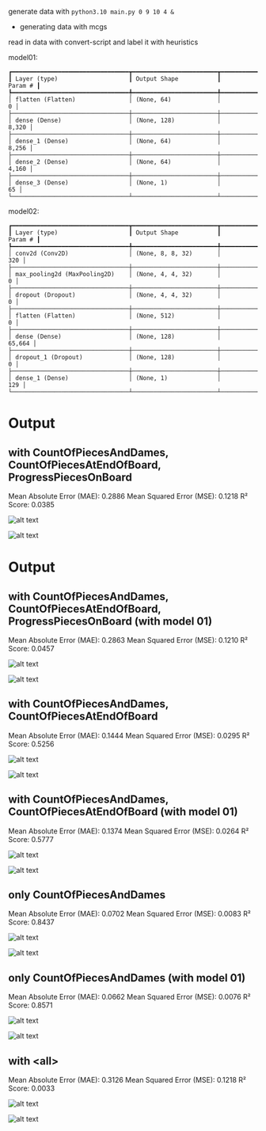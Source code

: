 generate data with `python3.10 main.py 0 9 10 4 &`
- generating data with mcgs

read in data with convert-script and label it with heuristics

model01:
```
┏━━━━━━━━━━━━━━━━━━━━━━━━━━━━━━━━━┳━━━━━━━━━━━━━━━━━━━━━━━━┳━━━━━━━━━━━━━━━┓
┃ Layer (type)                    ┃ Output Shape           ┃       Param # ┃
┡━━━━━━━━━━━━━━━━━━━━━━━━━━━━━━━━━╇━━━━━━━━━━━━━━━━━━━━━━━━╇━━━━━━━━━━━━━━━┩
│ flatten (Flatten)               │ (None, 64)             │             0 │
├─────────────────────────────────┼────────────────────────┼───────────────┤
│ dense (Dense)                   │ (None, 128)            │         8,320 │
├─────────────────────────────────┼────────────────────────┼───────────────┤
│ dense_1 (Dense)                 │ (None, 64)             │         8,256 │
├─────────────────────────────────┼────────────────────────┼───────────────┤
│ dense_2 (Dense)                 │ (None, 64)             │         4,160 │
├─────────────────────────────────┼────────────────────────┼───────────────┤
│ dense_3 (Dense)                 │ (None, 1)              │            65 │
└─────────────────────────────────┴────────────────────────┴───────────────┘
```

model02:
```
┏━━━━━━━━━━━━━━━━━━━━━━━━━━━━━━━━━┳━━━━━━━━━━━━━━━━━━━━━━━━┳━━━━━━━━━━━━━━━┓
┃ Layer (type)                    ┃ Output Shape           ┃       Param # ┃
┡━━━━━━━━━━━━━━━━━━━━━━━━━━━━━━━━━╇━━━━━━━━━━━━━━━━━━━━━━━━╇━━━━━━━━━━━━━━━┩
│ conv2d (Conv2D)                 │ (None, 8, 8, 32)       │           320 │
├─────────────────────────────────┼────────────────────────┼───────────────┤
│ max_pooling2d (MaxPooling2D)    │ (None, 4, 4, 32)       │             0 │
├─────────────────────────────────┼────────────────────────┼───────────────┤
│ dropout (Dropout)               │ (None, 4, 4, 32)       │             0 │
├─────────────────────────────────┼────────────────────────┼───────────────┤
│ flatten (Flatten)               │ (None, 512)            │             0 │
├─────────────────────────────────┼────────────────────────┼───────────────┤
│ dense (Dense)                   │ (None, 128)            │        65,664 │
├─────────────────────────────────┼────────────────────────┼───────────────┤
│ dropout_1 (Dropout)             │ (None, 128)            │             0 │
├─────────────────────────────────┼────────────────────────┼───────────────┤
│ dense_1 (Dense)                 │ (None, 1)              │           129 │
└─────────────────────────────────┴────────────────────────┴───────────────┘
```

# Output
## with CountOfPiecesAndDames, CountOfPiecesAtEndOfBoard, ProgressPiecesOnBoard
Mean Absolute Error (MAE): 0.2886
Mean Squared Error (MSE): 0.1218
R² Score: 0.0385

![alt text](image.png)

![alt text](image-1.png)

# Output
## with CountOfPiecesAndDames, CountOfPiecesAtEndOfBoard, ProgressPiecesOnBoard (with model 01)
Mean Absolute Error (MAE): 0.2863
Mean Squared Error (MSE): 0.1210
R² Score: 0.0457

![alt text](image-10.png)

![alt text](image-11.png)

## with CountOfPiecesAndDames, CountOfPiecesAtEndOfBoard
Mean Absolute Error (MAE): 0.1444
Mean Squared Error (MSE): 0.0295
R² Score: 0.5256

![alt text](image-2.png)

![alt text](image-3.png)

## with CountOfPiecesAndDames, CountOfPiecesAtEndOfBoard (with model 01)
Mean Absolute Error (MAE): 0.1374
Mean Squared Error (MSE): 0.0264
R² Score: 0.5777

![alt text](image-8.png)

![alt text](image-9.png)

## only CountOfPiecesAndDames
Mean Absolute Error (MAE): 0.0702
Mean Squared Error (MSE): 0.0083
R² Score: 0.8437

![alt text](image-4.png)

![alt text](image-5.png)

## only CountOfPiecesAndDames (with model 01)
Mean Absolute Error (MAE): 0.0662
Mean Squared Error (MSE): 0.0076
R² Score: 0.8571

![alt text](image-6.png)

![alt text](image-7.png)

## with \<all>
Mean Absolute Error (MAE): 0.3126
Mean Squared Error (MSE): 0.1218
R² Score: 0.0033

![alt text](image-12.png)

![alt text](image-13.png)

